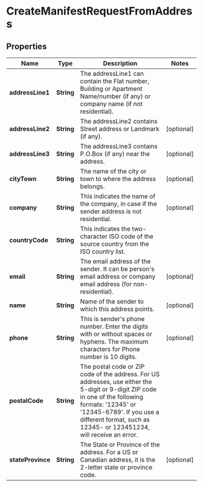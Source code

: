 

# CreateManifestRequestFromAddress


## Properties

| Name | Type | Description | Notes |
|------------ | ------------- | ------------- | -------------|
|**addressLine1** | **String** | The addressLine1 can contain the Flat number, Building or Apartment Name/number (if any) or company name (if not residential). |  |
|**addressLine2** | **String** | The addressLine2 contains Street address or Landmark (if any). |  [optional] |
|**addressLine3** | **String** | The addressLine3 contains P.O.Box (if any) near the address. |  [optional] |
|**cityTown** | **String** | The name of the city or town to where the address belongs. |  [optional] |
|**company** | **String** | This indicates the name of the company, in case if the sender address is not residential. |  [optional] |
|**countryCode** | **String** | This indicates the two-character ISO code of the source country from the ISO country list. |  |
|**email** | **String** | The email address of the sender. It can be person&#39;s email address or company email address (for non-residential). |  [optional] |
|**name** | **String** | Name of the sender to which this address points. |  [optional] |
|**phone** | **String** | This is sender&#39;s phone number. Enter the digits with or without spaces or hyphens. The maximum characters for Phone number is 10 digits.  |  [optional] |
|**postalCode** | **String** | The postal code or ZIP code of the address. For US addresses, use either the 5-digit or 9-digit ZIP code in one of the following formats: &#39;12345&#39; or &#39;12345-6789&#39;. If you use a different format, such as 12345- or 123451234, will receive an error. |  |
|**stateProvince** | **String** | The State or Province of the address. For a US or Canadian address, it is the 2-letter state or province code.  |  [optional] |




